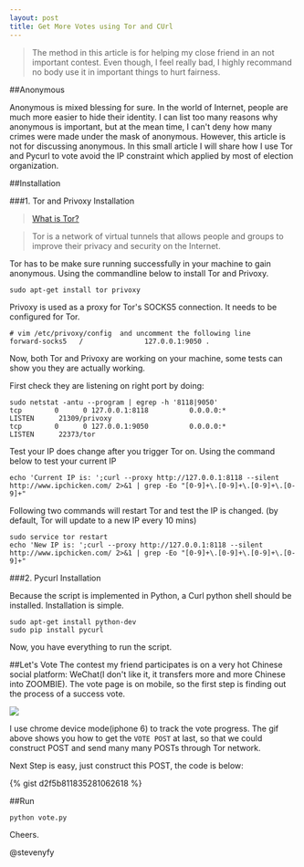```yaml
---
layout: post
title: Get More Votes using Tor and CUrl
---
```


>The method in this article is for helping my close friend in an not important contest. Even though, I feel really bad, I highly recommand no body use it in important things to hurt fairness.

##Anonymous

Anonymous is mixed blessing for sure. In the world of Internet, people are much more easier to hide their identity. I can list too many reasons why anonymous is important, but at the mean time, I can't deny how many crimes were made under the mask of anonymous. However, this article is not for discussing anonymous. In this small article I will share how I use Tor and Pycurl to vote avoid the IP constraint which applied by most of election organization.

##Installation

###1. Tor and Privoxy Installation

><a href="https://www.torproject.org/about/overview.html.en">What is Tor?</a>

>Tor is a network of virtual tunnels that allows people and groups to improve their privacy and security on the Internet.

Tor has to be make sure running successfully in your machine to gain anonymous. Using the commandline below to install Tor and Privoxy.

<pre><code class="Bash">sudo apt-get install tor privoxy</code></pre>

Privoxy is used as a proxy for Tor's SOCKS5 connection. It needs to be configured for Tor.
<pre><code class="Bash"># vim /etc/privoxy/config  and uncomment the following line
forward-socks5   /               127.0.0.1:9050 .
</code></pre>

Now, both Tor and Privoxy are working on your machine, some tests can show you they are actually working.

First check they are listening on right port by doing:
<pre><code class="Bash">sudo netstat -antu --program | egrep -h '8118|9050'
tcp        0      0 127.0.0.1:8118          0.0.0.0:*               LISTEN      21309/privoxy
tcp        0      0 127.0.0.1:9050          0.0.0.0:*               LISTEN      22373/tor
</code></pre>

Test your IP does change after you trigger Tor on. Using the command below to test your current IP
<pre><code class="Bash">echo 'Current IP is: ';curl --proxy http://127.0.0.1:8118 --silent http://www.ipchicken.com/ 2>&1 | grep -Eo "[0-9]+\.[0-9]+\.[0-9]+\.[0-9]+"
</code></pre>
Following two commands will restart Tor and test the IP is changed. (by default, Tor will update to a new IP every 10 mins)
<pre><code class="Bash">sudo service tor restart
echo 'New IP is: ';curl --proxy http://127.0.0.1:8118 --silent http://www.ipchicken.com/ 2>&1 | grep -Eo "[0-9]+\.[0-9]+\.[0-9]+\.[0-9]+"
</code></pre>

###2. Pycurl Installation

Because the script is implemented in Python, a Curl python shell should be installed. Installation is simple.
<pre><code class="Bash">sudo apt-get install python-dev
sudo pip install pycurl
</code></pre>

Now, you have everything to run the script.

##Let's Vote
The contest my friend participates is on a very hot Chinese social platform: WeChat(I don't like it, it transfers more and more Chinese into ZOOMBIE). The vote page is on mobile, so the first step is finding out the process of a success vote.

<img class="freezeframe" src="{{site.baseurl}}public/img/gif/wechat_vote.gif"/>


I use chrome device mode(iphone 6) to track the vote progress. The gif above shows you how to get the `VOTE POST` at last, so that we could construct POST and send many many POSTs through Tor network.


Next Step is easy, just construct this POST, the code is below:

{% gist d2f5b811835281062618 %}

##Run

<pre><code class="Bash">python vote.py</code></pre>

Cheers.


@stevenyfy
